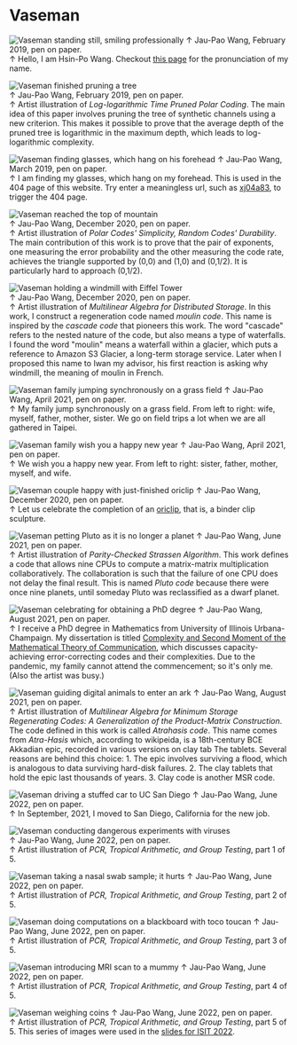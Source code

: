 
# Vaseman

![Vaseman standing still, smiling professionally](Jau-Pao%20Wang%202019-02-10.jpg)
↑ Jau-Pao Wang, February 2019, pen on paper.  
↑ Hello, I am Hsin-Po Wang.  Checkout [this page](../pronounce) for the
  pronunciation of my name.

![Vaseman finished pruning a tree](Jau-Pao%20Wang%202019-02-19.jpg)  
↑ Jau-Pao Wang, February 2019, pen on paper.  
↑ Artist illustration of *Log-logarithmic Time Pruned Polar Coding*.  The main
  idea of this paper involves pruning the tree of synthetic channels using a new
  criterion.  This makes it possible to prove that the average depth of the
  pruned tree is logarithmic in the maximum depth, which leads to
  log-logarithmic complexity.

![Vaseman finding glasses, which hang on his forehead](Jau-Pao%20Wang%202019-03-16.jpg)
↑ Jau-Pao Wang, March 2019, pen on paper.  
↑ I am finding my glasses, which hang on my forehead.  This is used in the 404
  page of this website.  Try enter a meaningless url, such as
  [xj04a83](xj04a83), to trigger the 404 page.

![Vaseman reached the top of mountain](Jau-Pao%20Wang%202020-12-03.jpg)  
↑ Jau-Pao Wang, December 2020, pen on paper.  
↑ Artist illustration of *Polar Codes' Simplicity, Random Codes' Durability*.
  The main contribution of this work is to prove that the pair of exponents,
  one measuring the error probability and the other measuring the code rate,
  achieves the triangle supported by (0,0) and (1,0) and (0,1/2).  It is
  particularly hard to approach (0,1/2).

![Vaseman holding a windmill with Eiffel Tower](Jau-Pao%20Wang%202020-12-17.jpg)  
↑ Jau-Pao Wang, December 2020, pen on paper.  
↑ Artist illustration of *Multilinear Algebra for Distributed Storage*.  In this
  work, I construct a regeneration code named *moulin code*.  This name is
  inspired by the *cascade code* that pioneers this work.  The word "cascade"
  refers to the nested nature of the code, but also means a type of waterfalls.
  I found the word "moulin" means a waterfall within a glacier, which puts a
  reference to Amazon S3 Glacier, a long-term storage service.  Later when I
  proposed this name to Iwan my advisor, his first reaction is asking why
  windmill, the meaning of moulin in French.

![Vaseman family jumping synchronously on a grass field](Jau-Pao%20Wang%202021-04-12.jpg)
↑ Jau-Pao Wang, April 2021, pen on paper.  
↑ My family jump synchronously on a grass field.  From left to right: wife,
  myself, father, mother, sister.  We go on field trips a lot when we are all
  gathered in Taipei.

![Vaseman family wish you a happy new year](Jau-Pao%20Wang%202021-04-14.jpg)
↑ Jau-Pao Wang, April 2021, pen on paper.  
↑ We wish you a happy new year.  From left to right: sister, father, mother,
  myself, and wife.

![Vaseman couple happy with just-finished oriclip](Jau-Pao%20Wang%202021-05-20.jpg)
↑ Jau-Pao Wang, December 2020, pen on paper.  
↑ Let us celebrate the completion of an [oriclip](../oriclip), that is, a binder
  clip sculpture.

![Vaseman petting Pluto as it is no longer a planet](Jau-Pao%20Wang%202021-06-27.jpg)
↑ Jau-Pao Wang, June 2021, pen on paper.  
↑ Artist illustration of *Parity-Checked Strassen Algorithm*.  This work defines
  a code that allows nine CPUs to compute a matrix-matrix multiplication
  collaboratively.  The collaboration is such that the failure of one CPU does
  not delay the final result.  This is named *Pluto code* because there were
  once nine planets, until someday Pluto was reclassified as a dwarf planet.

![Vaseman celebrating for obtaining a PhD degree](Jau-Pao%20Wang%202021-08-20.jpg)
↑ Jau-Pao Wang, August 2021, pen on paper.  
↑ I receive a PhD degree in Mathematics from University of Illinois
  Urbana-Champaign.  My dissertation is titled [Complexity and Second Moment of
  the Mathematical Theory of Communication], which discusses capacity-achieving
  error-correcting codes and their complexities.  Due to the pandemic, my family
  cannot attend the commencement; so it's only me.  (Also the artist was busy.)

![Vaseman guiding digital animals to enter an ark](Jau-Pao%20Wang%202021-08-23.jpg)
↑ Jau-Pao Wang, August 2021, pen on paper.  
↑ Artist illustration of *Multilinear Algebra for Minimum Storage Regenerating
  Codes: A Generalization of the Product-Matrix Construction*.  The code defined
  in this work is called *Atrahasis code*.  This name comes from *Atra-Hasis*
  which, according to wikipeida, is a 18th-century BCE Akkadian epic, recorded
  in various versions on clay tab  The tablets.  Several reasons are behind this
  choice: 1.  The epic involves surviving a flood, which is analogous to data
  surviving hard-disk failures.  2.  The clay tablets that hold the epic last
  thousands of years.  3. Clay code is another MSR code.

![Vaseman driving a stuffed car to UC San Diego](Jau-Pao%20Wang%202022-06-21.jpg)
↑ Jau-Pao Wang, June 2022, pen on paper.  
↑ In September, 2021, I moved to San Diego, California for the new job.

![Vaseman conducting dangerous experiments with viruses](Jau-Pao%20Wang%202022-06-22.jpg)  
↑ Jau-Pao Wang, June 2022, pen on paper.  
↑ Artist illustration of *PCR, Tropical Arithmetic, and Group Testing*, part 1
  of 5.

![Vaseman taking a nasal swab sample; it hurts](Jau-Pao%20Wang%202022-06-23.jpg)
↑ Jau-Pao Wang, June 2022, pen on paper.  
↑ Artist illustration of *PCR, Tropical Arithmetic, and Group Testing*, part 2
  of 5.

![Vaseman doing computations on a blackboard with toco toucan](Jau-Pao%20Wang%202022-06-24.jpg)
↑ Jau-Pao Wang, June 2022, pen on paper.  
↑ Artist illustration of *PCR, Tropical Arithmetic, and Group Testing*, part 3
  of 5.

![Vaseman introducing MRI scan to a mummy](Jau-Pao%20Wang%202022-06-25.jpg)
↑ Jau-Pao Wang, June 2022, pen on paper.  
↑ Artist illustration of *PCR, Tropical Arithmetic, and Group Testing*, part 4
  of 5.

![Vaseman weighing coins](Jau-Pao%20Wang%202022-06-26.jpg)
↑ Jau-Pao Wang, June 2022, pen on paper.  
↑ Artist illustration of *PCR, Tropical Arithmetic, and Group Testing*, part 5
  of 5.  This series of images were used in the [slides for ISIT 2022].

[Complexity and Second Moment of the Mathematical Theory of Communication]: https://arxiv.org/abs/2107.06420
[slides for ISIT 2022]: https://github.com/Symbol1/PCR-TGT